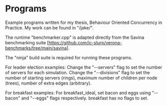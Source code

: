 # Programs

Example programs written for my thesis, Behaviour Oriented Concurrency in Practice. My work can be found in "/jake/".

The runtime "benchmarker.cpp" is adapted directly from the Savina benchmarking suite [https://github.com/ic-slurp/verona-benchmarks/tree/main/savina].

The "ninja" build suite is required for running these programs.


For leader election examples:
Change the "--servers" flag to set the number of servers for each simulation.
Change the "--divisions" flag to set the number of starting servers (rings), maximum number of children per node (trees), number of extra edges (arbitrary).

For breakfast examples:
For breakfast_ideal, set bacon and eggs using "--bacon" and "--eggs" flags respectively.
breakfast has no flags to set.

